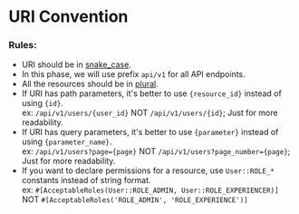 # URI Convention

### Rules:
- URI should be in [snake_case](https://en.wikipedia.org/wiki/Snake_case).
- In this phase, we will use prefix `api/v1` for all API endpoints. 
- All the resources should be in [plural](https://www.vinaysahni.com/best-practices-for-a-pragmatic-restful-api).
- If URI has path parameters, it's better to use `{resource_id}` instead of using `{id}`.  
   ex: `/api/v1/users/{user_id}` NOT `/api/v1/users/{id}`; Just for more readability.
- If URI has query parameters, it's better to use `{parameter}` instead of using `{parameter_name}`.  
   ex: `/api/v1/users?page={page}` NOT `/api/v1/users?page_number={page}`; Just for more readability.
- If you want to declare permissions for a resource, use `User::ROLE_*` constants instead of string format.  
   ex: `#[AcceptableRoles(User::ROLE_ADMIN, User::ROLE_EXPERIENCER)]` NOT `#[AcceptableRoles('ROLE_ADMIN', 'ROLE_EXPERIENCE')]`